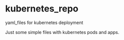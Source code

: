 # kubernetes_repo
yaml_files for kubernetes deployment

Just some simple files with kubernetes pods and apps.
